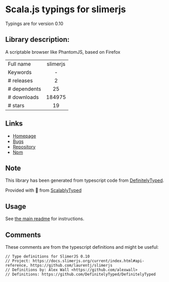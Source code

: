 
# Scala.js typings for slimerjs

Typings are for version 0.10

## Library description:
A scriptable browser like PhantomJS, based on Firefox

|                    |                 |
| ------------------ | :-------------: |
| Full name          | slimerjs |
| Keywords           | - |
| # releases         | 2 |
| # dependents       | 25 |
| # downloads        | 184975 |
| # stars            | 19 |

## Links
- [Homepage](https://github.com/laurentj/slimerjs#readme)
- [Bugs](https://github.com/laurentj/slimerjs/issues)
- [Repository](https://github.com/laurentj/slimerjs)
- [Npm](https://www.npmjs.com/package/slimerjs)
    


## Note
This library has been generated from typescript code from [DefinitelyTyped](https://definitelytyped.org).

Provided with :purple_heart: from [ScalablyTyped](https://github.com/oyvindberg/ScalablyTyped)

## Usage
See [the main readme](../../readme.md) for instructions.

## Comments

These comments are from the typescript definitions and might be useful:
```
// Type definitions for SlimerJS 0.10
// Project: https://docs.slimerjs.org/current/index.html#api-reference, https://github.com/laurentj/slimerjs
// Definitions by: Alex Wall <https://github.com/alexwall>
// Definitions: https://github.com/DefinitelyTyped/DefinitelyTyped

```

